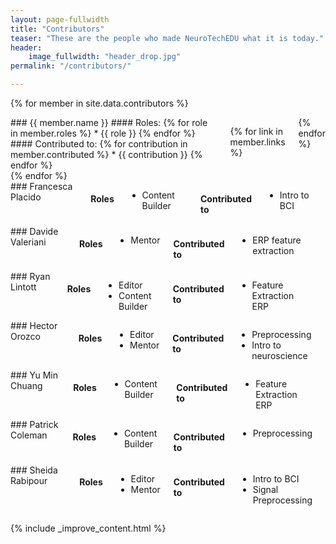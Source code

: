 ```yaml
---
layout: page-fullwidth
title: "Contributors"
teaser: "These are the people who made NeuroTechEDU what it is today."
header:
    image_fullwidth: "header_drop.jpg"
permalink: "/contributors/"

---
```


{% for member in site.data.contributors %}
<div class="row">
<div class="medium-6 columns contributor" markdown="1">
### {{ member.name }}
#### Roles:
{% for role in member.roles %}
* {{ role }}
{% endfor %}
#### Contributed to:
{% for contribution in member.contributed %}
* {{ contribution }}
{% endfor %}

<p>
{% for link in member.links %}
<a href="{{ link.url }}" class="icon-{{ link.name }}"></a>
</p>
{% endfor %}
</div>
</div>
{% endfor %}

<div class="row">
<div class="medium-6 columns contributor" markdown="1">
### Francesca Placido

#### Roles

* Content Builder

#### Contributed to

* Intro to BCI

<p>
<a href="http://twitter.com/francescacoo_j" class="icon-twitter"></a>
<a href="http://github.com/francescacoo" class="icon-github"></a>
</p>
</div>

<div class="medium-6 columns contributor" markdown="1">
### Davide Valeriani

#### Roles

* Mentor

#### Contributed to

* ERP feature extraction
<p>
<a href="http://www.davidevaleriani.it/" class="icon-globe"></a>
</p>
</div>
</div>




<div class="row">
<div class="medium-6 columns contributor" markdown="1">
### Ryan Lintott

#### Roles

* Editor
* Content Builder

#### Contributed to

* Feature Extraction ERP
<p>
<a href="http://ryanlintott.com/" class="icon-globe"></a>
<a href="http://linkedin.com/in/ryanlintott/" class="icon-linkedin"></a>
<a href="http://twitter.com/ryanlintott" class="icon-twitter"></a>
<a href="http://github.com/ryanlintott" class="icon-github"></a>
</p>
</div>



<div class="medium-6 columns contributor" markdown="1">
### Hector Orozco

#### Roles

* Editor
* Mentor

#### Contributed to

* Preprocessing 
* Intro to neuroscience

<p>
<a href="https://www.linkedin.com/in/hector-domingo-orozco-perez-2017a4105/" class="icon-linkedin"></a>
<a href="http://twitter.com/neurohazardous" class="icon-twitter"></a>
<a href="http://github.com/neurohazardous" class="icon-github"></a>
</p>
</div>
</div>


<div class="row">
<div class="medium-6 columns contributor" markdown="1">
### Yu Min Chuang

#### Roles

* Content Builder

#### Contributed to

* Feature Extraction ERP

<p>
<a href="https://www.linkedin.com/in/yu-min-chuang-30a41b48/" class="icon-linkedin"></a>
</p>
</div>


<div class="row">
<div class="medium-6 columns contributor" markdown="1">
### Patrick Coleman

#### Roles

* Content Builder

#### Contributed to

* Preprocessing

<p>
<a href="https://padsterprogramming.blogspot.com/" class="icon-globe"></a>
<a href="https://www.linkedin.com/in/padsterpat/" class="icon-linkedin"></a>
<a href="https://github.com/padster" class="icon-github"></a>
</p>
</div>
</div>

<div class="row">
<div class="medium-6 columns contributor" markdown="1">
### Sheida Rabipour

#### Roles

* Editor
* Mentor

#### Contributed to

* Intro to BCI
* Signal Preprocessing 
<p>
<a href="https://www.linkedin.com/in/sheidarabipour/" class="icon-linkedin"></a>
<a href="https://www.researchgate.net/profile/Sheida_Rabipour" class="icon-globe"></a>
<a href="https://github.com/thesheid" class="icon-github"></a>
</p>
</div>
</div>


{% include _improve_content.html %}
